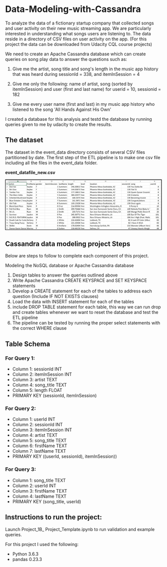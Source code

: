 # Data-Modeling-with-Cassandra
To analyze the data of a fictionary startup company that collected songs and user activity on their new music streaming app. 
We are particularly interested in understanding what songs users are listening to. The data reside in a directory of CSV files on user activity on the app. (For this project the data can be downloaded from Udacity CQL course projects)

We need to create an Apache Cassandra database which can create queries on song play data to answer the questions such as:

1. Give me the artist, song title and song's length in the music app history that was heard during  sessionId = 338, and itemInSession  = 4

2. Give me only the following: name of artist, song (sorted by itemInSession) and user (first and last name) for userid = 10, sessionid = 182
    
3. Give me every user name (first and last) in my music app history who listened to the song 'All Hands Against His Own'

I created a database for this analysis and testd the database by running queries given to me by udacity to create the results.

## The dataset

The dataset in the event_data directory consists of several CSV files partitioned by date. The first step of the ETL pipeline is to make one csv file including all the files in the event_data folder. 

**event_datafile_new.csv**

 ![Tux, Star_scheme](/images/image_event_datafile_new.jpg)

## Cassandra data modeling project Steps
Below are steps to follow to complete each component of this project.

Modeling the NoSQL database or Apache Cassandra database
1. Design tables to answer the queries outlined above
2. Write Apache Cassandra CREATE KEYSPACE and SET KEYSPACE statements
3. Develop a CREATE statement for each of the tables to address each question (Include IF NOT EXISTS clauses)
4. Load the data with INSERT statement for each of the tables
5. include DROP TABLE statement for each table, this way we can run drop and create tables whenever we want to reset the database and test the ETL pipeline
6. The pipeline can be tested by running the proper select statements with the correct WHERE clause

## Table Schema

### For Query 1:

* Column 1: sessionId INT
* Column 2: itemInSession INT
* Column 3: artist TEXT
* Column 4: song_title TEXT
* Column 5: length FLOAT
* PRIMARY KEY (sessionId, itemInSession)

### For Query 2:

* Column 1: userId INT
* Column 2: sessionId INT
* Column 3: itemInSession INT
* Column 4: artist TEXT
* Column 5: song_title TEXT
* Column 6: firstName TEXT
* Column 7: lastName TEXT
* PRIMARY KEY ((userId, sessionId), itemInSession))


### For Query 3:

* Column 1: song_title TEXT
* Column 2: userId INT
* Column 3: firstName TEXT
* Column 4: lastName TEXT
* PRIMARY KEY (song_title, userId)

## Instructions to run the project:

Launch Project_1B_ Project_Template.ipynb to run validation and example queries.

For this project I used the following:

+ Python 3.6.3
+ pandas 0.23.3

